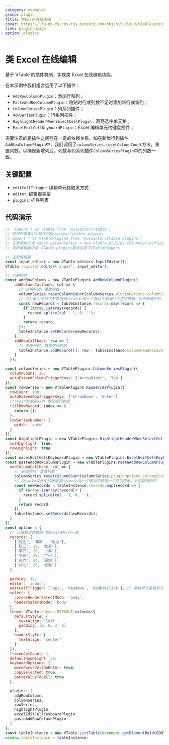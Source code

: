 ```yaml
---
category: examples
group: plugin
title: 类Excel在线编辑
cover: https://lf9-dp-fe-cms-tos.byteorg.com/obj/bit-cloud/VTable/preview/excel-online-editing.gif
link: plugin/usage
option: plugins
---
```


# 类 Excel 在线编辑

基于 VTable 的插件机制，实现类 Excel 在线编辑功能。

在本示例中我们组合运用了以下插件：

- `AddRowColumnPlugin`：添加行和列；
- `PasteAddRowColumnPlugin`：粘贴时行或列数不足时添加新行或新列；
- `ColumnSeriesPlugin`：列系列插件；
- `RowSeriesPlugin`：行系列插件；
- `HighlightHeaderWhenSelectCellPlugin`：高亮选中单元格；
- `ExcelEditCellKeyboardPlugin`：Excel 编辑单元格键盘插件；

需要注意的是插件之间存在一定的依赖关系，如在新增行列插件`AddRowColumnPlugin`中，我们调用了`columnSeries.resetColumnCount`方法，重置列数，以确保新增列后，列数与列系列插件`ColumnSeriesPlugin`中的列数一致。

## 关键配置

- `editCellTrigger`: 编辑单元格触发方式
- `editor`: 编辑器类型
- `plugins`: 插件列表

## 代码演示

```javascript livedemo template=vtable
//  import * as VTable from '@visactor/vtable';
// 使用时需要引入插件包@visactor/vtable-plugins
// import * as VTablePlugins from '@visactor/vtable-plugins';
// 正常使用方式 const columnSeries = new VTable.plugins.ColumnSeriesPlugin({});
// 官网编辑器中将 VTable.plugins重命名成了VTablePlugins

// 注册编辑器
const input_editor = new VTable_editors.InputEditor();
VTable.register.editor('input', input_editor);

// 注册插件
const addRowColumn = new VTablePlugins.AddRowColumnPlugin({
    addColumnCallback: col => {
      // 新增列时，重置列数
      columnSeries.resetColumnCount(columnSeries.pluginOptions.columnCount + 1);
      // 将table实例中的数据源records每一个数组中新增一个空字符串，对应新增的列
      const newRecords = tableInstance.records.map(record => {
        if (Array.isArray(record)) {
          record.splice(col - 1, 0, '');
        }
        return record;
      });
      tableInstance.setRecords(newRecords);
    },
    addRowCallback: row => {
      // 新增行时，填充空行数据
      tableInstance.addRecord([], row - tableInstance.columnHeaderLevelCount);
    }
  });

const columnSeries = new VTablePlugins.ColumnSeriesPlugin({
  columnCount: 26,
  autoExtendColumnTriggerKeys: ['ArrowRight', 'Tab']
});
const rowSeries = new VTablePlugins.RowSeriesPlugin({
  rowCount: 100,
  autoExtendRowTriggerKeys: ['ArrowDown', 'Enter'],
  //records数据以外 填充空行数据
  fillRowRecord: index => {
    return [];
  },
  rowSeriesNumber: {
    width: 'auto'
  }
});
const highlightPlugin = new VTablePlugins.HighlightHeaderWhenSelectCellPlugin({
  colHighlight: true,
  rowHighlight: true
});
const excelEditCellKeyboardPlugin = new VTablePlugins.ExcelEditCellKeyboardPlugin();
const pasteAddRowColumnPlugin = new VTablePlugins.PasteAddRowColumnPlugin({
  addColumnCallback: col => {
    // 新增列时，重置列数
    columnSeries.resetColumnCount(columnSeries.pluginOptions.columnCount + 1);
    // 将table实例中的数据源records每一个数组中新增一个空字符串，对应新增的列
    const newRecords = tableInstance.records.map(record => {
      if (Array.isArray(record)) {
        record.splice(col - 1, 0, '');
      }
      return record;
    });
    tableInstance.setRecords(newRecords);
  }
});
const option = {
  // 二维数组的数据 和excel的行列一致
  records: [
    ['姓名', '年龄', '地址'],
    ['张三', 18, '北京'],
    ['李四', 20, '上海'],
    ['王五', 22, '广州'],
    ['赵六', 24, '深圳'],
    ['孙七', 26, '成都']
  ],

  padding: 30,
  editor: 'input',
  editCellTrigger: ['api', 'keydown', 'doubleclick'], // 编辑单元格触发方式
  select: {
    cornerHeaderSelectMode: 'body',
    headerSelectMode: 'body'
  },
  theme: VTable.themes.DEFAULT.extends({
    defaultStyle: {
      textAlign: 'left',
      padding: [2, 6, 2, 6]
    },
    headerStyle: {
      textAlign: 'center'
    }
  }),
  frozenColCount: 1,
  defaultRowHeight: 30,
  keyboardOptions: {
    moveFocusCellOnEnter: true,
    copySelected: true,
    pasteValueToCell: true
  },

  plugins: [
    addRowColumn,
    columnSeries,
    rowSeries,
    highlightPlugin,
    excelEditCellKeyboardPlugin,
    pasteAddRowColumnPlugin
  ]
};
const tableInstance = new VTable.ListTable(document.getElementById(CONTAINER_ID), option);
window.tableInstance = tableInstance;
```

